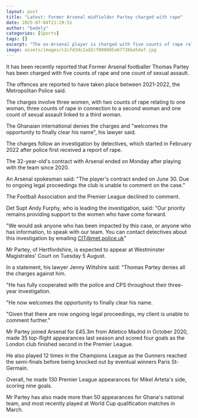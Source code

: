 ```yaml
---
layout: post
title: "Latest: Former Arsenal midfielder Partey charged with rape"
date: 2025-07-04T21:29:51
author: "badely"
categories: [Sports]
tags: []
excerpt: "The ex-Arsenal player is charged with five counts of rape relating to two women, and one count of sexual assault over a third woman."
image: assets/images/c2cfd3dc2ad2cf008805a67726be54af.jpg
---
```


It has been recently reported that Former Arsenal footballer Thomas Partey has been charged with five counts of rape and one count of sexual assault. 

The offences are reported to have taken place between 2021-2022, the Metropolitan Police said.  

The charges involve three women, with two counts of rape relating to one woman, three counts of rape in connection to a second woman and one count of sexual assault linked to a third woman. 

The Ghanaian international denies the charges and "welcomes the opportunity to finally clear his name", his lawyer said.

The charges follow an investigation by detectives, which started in February 2022 after police first received a report of rape. 

The 32-year-old's contract with Arsenal ended on Monday after playing with the team since 2020.  

An Arsenal spokesman said: "The player's contract ended on June 30. Due to ongoing legal proceedings the club is unable to comment on the case."

The Football Association and the Premier League declined to comment.

Det Supt Andy Furphy, who is leading the investigation, said: "Our priority remains providing support to the women who have come forward.

"We would ask anyone who has been impacted by this case, or anyone who has information, to speak with our team. You can contact detectives about this investigation by emailing CIT@met.police.uk"

Mr Partey, of Hertfordshire, is expected to appear at Westminster Magistrates' Court on Tuesday 5 August. 

In a statement, his lawyer Jenny Wiltshire said: "Thomas Partey denies all the charges against him.

"He has fully cooperated with the police and CPS throughout their three-year investigation.

"He now welcomes the opportunity to finally clear his name.

"Given that there are now ongoing legal proceedings, my client is unable to comment further."

Mr Partey joined Arsenal for £45.3m from Atletico Madrid in October 2020, made 35 top-flight appearances last season and scored four goals as the London club finished second in the Premier League.

He also played 12 times in the Champions League as the Gunners reached the semi-finals before being knocked out by eventual winners Paris St-Germain.

Overall, he made 130 Premier League appearances for Mikel Arteta's side, scoring nine goals.

Mr Partey has also made more than 50 appearances for Ghana's national team, and most recently played at World Cup qualification matches in March. 

